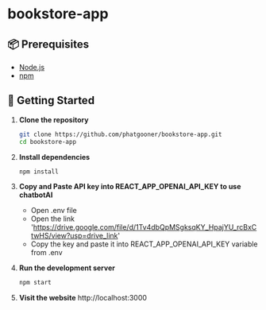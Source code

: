 # bookstore-app

## 📦 Prerequisites
- [Node.js](https://nodejs.org/)
- [npm](https://www.npmjs.com/)

## 🚀 Getting Started

1. **Clone the repository**
   ```bash
   git clone https://github.com/phatgooner/bookstore-app.git
   cd bookstore-app

2. **Install dependencies**
   ```bash
   npm install

3. **Copy and Paste API key into REACT_APP_OPENAI_API_KEY to use chatbotAI**
   - Open .env file
   - Open the link 'https://drive.google.com/file/d/1Tv4dbQpMSgksqKY_HpajYU_rcBxCtwHS/view?usp=drive_link' 
   - Copy the key and paste it into REACT_APP_OPENAI_API_KEY variable from .env

4. **Run the development server**
   ```bash
   npm start

5. **Visit the website**
   http://localhost:3000